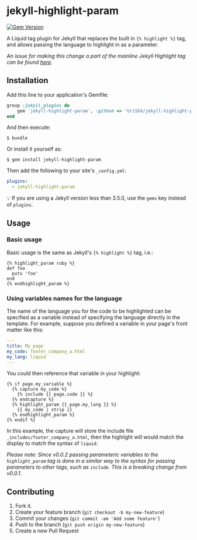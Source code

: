 # jekyll-highlight-param

[![Gem Version](https://badge.fury.io/rb/jekyll-highlight-param.svg)](https://badge.fury.io/rb/jekyll-highlight-param)

A Liquid tag plugin for Jekyll that replaces the built in `{% highlight %}` tag, and allows passing the language to highlight in as a parameter.

_An issue for making this change a part of the mainline Jekyll Highlight tag can be found [here](https://github.com/jekyll/jekyll/issues/8290)._ 

## Installation

Add this line to your application's Gemfile:

```ruby
group :jekyll_plugins do
    gem 'jekyll-highlight-param', :github => 'UriShX/jekyll-highlight-param'
end
```

And then execute:

    $ bundle

Or install it yourself as:

    $ gem install jekyll-highlight-param

Then add the following to your site's `_config.yml`:

```yaml
plugins:
  - jekyll-highlight-param
```

💡 If you are using a Jekyll version less than 3.5.0, use the `gems` key instead of `plugins`.

## Usage

### Basic usage
Basic usage is the same as Jekyll's `{% highlight %}` tag, i.e.:

```liquid
{% highlight_param ruby %}
def foo
  puts 'foo'
end
{% endhighlight_param %}
```

### Using variables names for the language

The name of the language you for the code to be highlighted can be specified as a variable instead of specifying the language directly in the template. For example, suppose you defined a variable in your page's front matter like this:

```yaml
---
title: My page
my_code: footer_company_a.html
my_lang: liquid
---
```

You could then reference that variable in your highlight:

```liquid
{% if page.my_variable %}
  {% capture my_code %}
    {% include {{ page.code }} %}
  {% endcapture %}
  {% highlight_param {{ page.my_lang }} %}
    {{ my_code | strip }}
  {% endhighlight_param %}
{% endif %}
```

In this example, the capture will store the include file `_includes/footer_company_a.html`, then the highlight will would match the display to match the syntax of `liquid`.

_Please note: Since v0.0.2 passing parameteric variables to the `highlight_param` tag is done in a similar way to the syntax for passing parameters to other tags, such as `include`. This is a breaking change from v0.0.1._

## Contributing

1. Fork it.
2. Create your feature branch (`git checkout -b my-new-feature`)
3. Commit your changes (`git commit -am 'Add some feature'`)
4. Push to the branch (`git push origin my-new-feature`)
5. Create a new Pull Request
